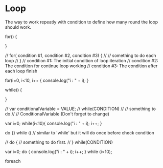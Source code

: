 # Loop
The way to work repeatly with condition to define how many round the loop should work.

for() {

}

// for( condition #1, condition #2, condition #3) {
//      // something to do each loop
// }
// condition #1: The initial condition of loop iteration
// condition #2: The condition for continue loop working
// condition #3: The condition after each loop finish

for(i=0, i<10, i++ {
    console.log("i : " + i);
}

while() {

}

// var conditionalVariable = VALUE;
// while(CONDITION)
//        // something to do
//        // ConditionalVariable (Don't forget to change)

var i=0;
while(i<10){
    console.log("i : " + i);
    i++;
}

do {} while ()
// similar to 'while' but it will do once before check condition

//  do {
//      something to do first.
//  } while(CONDITION)

var i=0;
do {
    console.log("i : " + i);
    i++;
}   while (i<10);


foreach